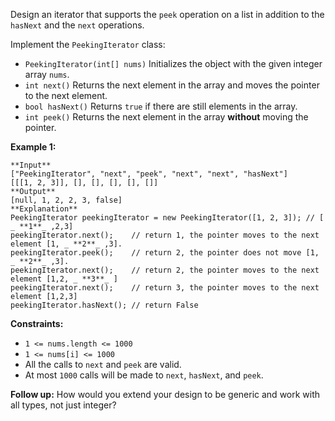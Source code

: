 Design an iterator that supports the `peek` operation on a list in addition to
the `hasNext` and the `next` operations.

Implement the `PeekingIterator` class:

  * `PeekingIterator(int[] nums)` Initializes the object with the given integer array `nums`.
  * `int next()` Returns the next element in the array and moves the pointer to the next element.
  * `bool hasNext()` Returns `true` if there are still elements in the array.
  * `int peek()` Returns the next element in the array **without** moving the pointer.



**Example 1:**

    
    
    **Input**
    ["PeekingIterator", "next", "peek", "next", "next", "hasNext"]
    [[[1, 2, 3]], [], [], [], [], []]
    **Output**
    [null, 1, 2, 2, 3, false]
    **Explanation**
    PeekingIterator peekingIterator = new PeekingIterator([1, 2, 3]); // [ _ **1**_ ,2,3]
    peekingIterator.next();    // return 1, the pointer moves to the next element [1, _ **2**_ ,3].
    peekingIterator.peek();    // return 2, the pointer does not move [1, _ **2**_ ,3].
    peekingIterator.next();    // return 2, the pointer moves to the next element [1,2, _ **3**_ ]
    peekingIterator.next();    // return 3, the pointer moves to the next element [1,2,3]
    peekingIterator.hasNext(); // return False
    



**Constraints:**

  * `1 <= nums.length <= 1000`
  * `1 <= nums[i] <= 1000`
  * All the calls to `next` and `peek` are valid.
  * At most `1000` calls will be made to `next`, `hasNext`, and `peek`.



**Follow up:** How would you extend your design to be generic and work with
all types, not just integer?

